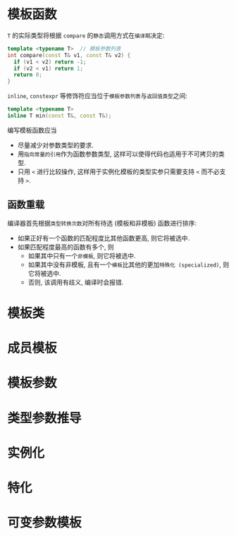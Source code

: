 # 模板函数
`T` 的实际类型将根据 `compare` 的`静态`调用方式在`编译期`决定:

```cpp
template <typename T>  // 模板参数列表
int compare(const T& v1, const T& v2) {
  if (v1 < v2) return -1;
  if (v2 < v1) return 1;
  return 0;
}
```

`inline`, `constexpr` 等修饰符应当位于`模板参数列表`与`返回值类型`之间:
```cpp
template <typename T>
inline T min(const T&, const T&);
```

编写模板函数应当
- 尽量减少对参数类型的要求.
- 用`指向常量的引用`作为函数参数类型,  这样可以使得代码也适用于不可拷贝的类型.
- 只用 `<` 进行比较操作, 这样用于实例化模板的类型实参只需要支持 `<` 而不必支持 `>`.

## 函数重载
编译器首先根据`类型转换次数`对所有待选 (模板和非模板) 函数进行排序:
- 如果正好有一个函数的匹配程度比其他函数更高, 则它将被选中.
- 如果匹配程度最高的函数有多个, 则
  - 如果其中只有一个`非模板`, 则它将被选中.
  - 如果其中没有非模板, 且有一个`模板`比其他的更加`特殊化 (specialized)`, 则它将被选中.
  - 否则, 该调用有歧义, 编译时会报错.

# 模板类

# 成员模板

# 模板参数

# 类型参数推导

# 实例化

# 特化

# 可变参数模板

